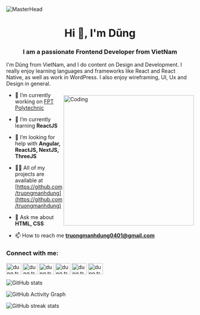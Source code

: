![MasterHead](https://i.pinimg.com/originals/c6/33/c2/c633c20ede82f0e0ced7d570dbe3a1f3.gif)
<h1 align="center">Hi 👋, I'm Dũng</h1>
<h3 align="center">I am a passionate Frontend Developer from VietNam</h3>
I'm Dũng from VietNam, and I do content on Design and Development. I really enjoy learning languages and frameworks like React and React Native, as well as work in WordPress. I also enjoy wireframing, UI, Ux and Design in general.
<img align="right" alt="Coding" style="padding-top:40px" width="350"  src="https://i.pinimg.com/originals/85/4f/c1/854fc143b9a24759505e50f74cbc054a.gif">

- 🔭 I’m currently working on [FPT Polytechnic](https://www.facebook.com/fpt.poly)

- 🌱 I’m currently learning **ReactJS**

- 🤝 I’m looking for help with **Angular, ReactJS, NextJS, ThreeJS**

- 👨‍💻 All of my projects are available at [https://github.com/truongmanhdung](https://github.com/truongmanhdung)

- 💬 Ask me about **HTML, CSS**

- 📫 How to reach me **truongmanhdung0401@gmail.com**

<h3 align="left">Connect with me:</h3>
<p align="left">
<a href="https://codepen.io/dung.truongmanh.0401" target="blank"><img align="center" src="https://raw.githubusercontent.com/rahuldkjain/github-profile-readme-generator/master/src/images/icons/Social/codepen.svg" alt="dung.truongmanh.0401" height="30" width="40" /></a>
<a href="https://dev.to/dung.truongmanh.0401" target="blank"><img align="center" src="https://raw.githubusercontent.com/rahuldkjain/github-profile-readme-generator/master/src/images/icons/Social/devto.svg" alt="dung.truongmanh.0401" height="30" width="40" /></a>
<a href="https://twitter.com/dung.truongmanh.0401" target="blank"><img align="center" src="https://raw.githubusercontent.com/rahuldkjain/github-profile-readme-generator/master/src/images/icons/Social/twitter.svg" alt="dung.truongmanh.0401" height="30" width="40" /></a>
<a href="https://codesandbox.com/xnguyenvanlinh" target="blank"><img align="center" src="https://raw.githubusercontent.com/rahuldkjain/github-profile-readme-generator/master/src/images/icons/Social/codesandbox.svg" alt="dung.truongmanh.0401" height="30" width="40" /></a>
<a href="https://fb.com/dung.truongmanh.0401" target="blank"><img align="center" src="https://raw.githubusercontent.com/rahuldkjain/github-profile-readme-generator/master/src/images/icons/Social/facebook.svg" alt="dung.truongmanh.0401" height="30" width="40" /></a>
<a href="https://instagram.com/dung.truongmanh.0401" target="blank"><img align="center" src="https://raw.githubusercontent.com/rahuldkjain/github-profile-readme-generator/master/src/images/icons/Social/instagram.svg" alt="dung.truongmanh.0401" height="30" width="40" /></a>
</p>


![GitHub stats](https://github-readme-stats.vercel.app/api?username=truongmanhdung&show_icons=true)  

![GitHub Activity Graph](https://activity-graph.herokuapp.com/graph?username=truongmanhdung)  

![GitHub streak stats](https://github-readme-streak-stats.herokuapp.com/?user=truongmanhdung)  
 
